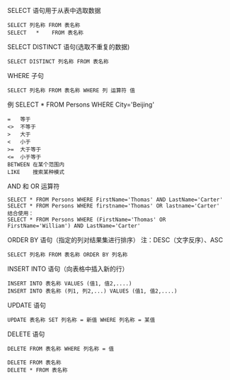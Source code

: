 SELECT 语句用于从表中选取数据

    SELECT 列名称 FROM 表名称
    SELECT   *    FROM 表名称

SELECT DISTINCT 语句(选取不重复的数据)

    SELECT DISTINCT 列名称 FROM 表名称

WHERE 子句

    SELECT 列名称 FROM 表名称 WHERE 列 运算符 值
 例 SELECT * FROM Persons WHERE City='Beijing'

	=	等于
	<>	不等于
	>	大于
	<	小于
	>=	大于等于
	<=	小于等于
	BETWEEN	在某个范围内
	LIKE	搜索某种模式

AND 和 OR 运算符

    SELECT * FROM Persons WHERE FirstName='Thomas' AND LastName='Carter'
    SELECT * FROM Persons WHERE firstname='Thomas' OR lastname='Carter'
    结合使用：
    SELECT * FROM Persons WHERE (FirstName='Thomas' OR FirstName='William') AND LastName='Carter'
    
ORDER BY 语句（指定的列对结果集进行排序）    注：DESC（文字反序）、ASC

    SELECT 列名称 FROM 表名称 ORDER BY 列名称

INSERT INTO 语句（向表格中插入新的行）

    INSERT INTO 表名称 VALUES (值1, 值2,....)
    INSERT INTO 表名称 (列1, 列2,...) VALUES (值1, 值2,....)

UPDATE 语句

    UPDATE 表名称 SET 列名称 = 新值 WHERE 列名称 = 某值

DELETE 语句

    DELETE FROM 表名称 WHERE 列名称 = 值
    
    DELETE FROM 表名称
    DELETE * FROM 表名称








